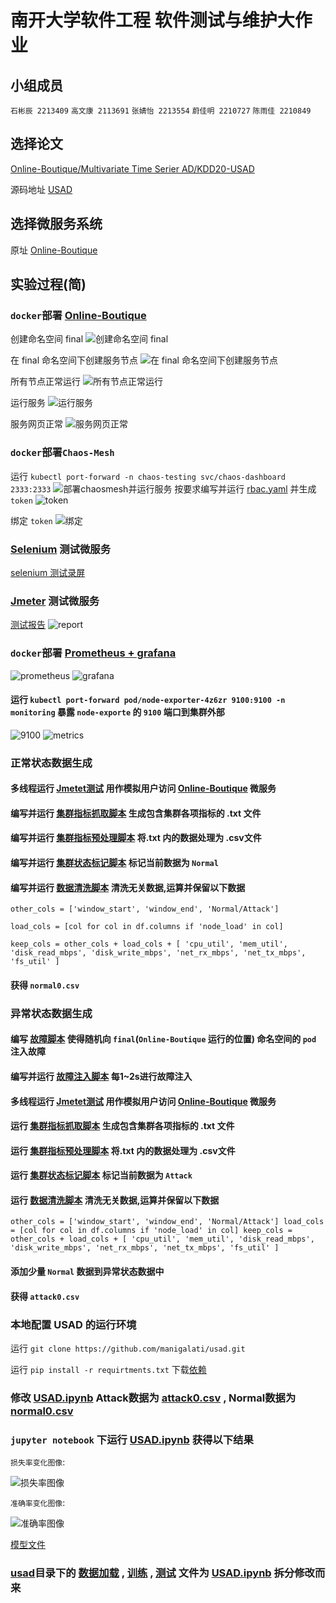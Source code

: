# 南开大学软件工程 软件测试与维护大作业
## 小组成员
 `石彬辰 2213409`
 `高文康 2113691`
 `张婧怡 2213554`
 `蔚佳明 2210727`
 `陈雨佳 2210849`
## 选择论文 
[Online-Boutique/Multivariate Time Serier AD/KDD20-USAD](./docs/KDD20-USAD.pdf)

源码地址 [USAD](https://github.com/manigalati/usad)
## 选择微服务系统 
原址  [Online-Boutique ](https://github.com/JoinFyc/Online-Boutique)
## 实验过程(简)
### `docker`部署 [Online-Boutique](./Online-Boutique/)

创建命名空间 final
![创建命名空间 `final`](./docs/assets/img1.png)

在 final 命名空间下创建服务节点
![在 final 命名空间下创建服务节点](./docs/assets/img2.png)

所有节点正常运行
![所有节点正常运行](./docs/assets/img3.png)

运行服务
![运行服务](./docs/assets/img4.png)

服务网页正常
![服务网页正常](./docs/assets/img5.png)
### `docker`部署`Chaos-Mesh`

运行 `kubectl port-forward -n chaos-testing svc/chaos-dashboard 2333:2333`
![部署chaosmesh并运行服务](./docs/assets/img6.png)
按要求编写并运行 [rbac.yaml](./chaosMesh/rbac.yaml) 并生成 `token`
![token](./docs/assets/img7.png)

绑定 `token`
![绑定](./docs/assets/img8.png)
### [Selenium](./Online-Boutique_test/selenium_test.py) 测试微服务
[selenium 测试录屏](./docs/assets/Selenium_test.mp4)
### [Jmeter](./Online-Boutique_test/test.jmx) 测试微服务
[测试报告](./Online-Boutique_test/report-output/index.html)
![report](./docs/assets/img13.png)
### `docker`部署 [Prometheus + grafana](./manifests-monitoring/)
![prometheus](./docs/assets/img14.png)
![grafana](./docs/assets/img15.png)
#### 运行 `kubectl port-forward pod/node-exporter-4z6zr 9100:9100 -n monitoring` 暴露 `node-exporte` 的 `9100` 端口到集群外部
![9100](./docs/assets/img16.png)
![metrics](./docs/assets/img17.png)

### 正常状态数据生成
#### 多线程运行 [Jmetet测试](./Online-Boutique_test/test.jmx) 用作模拟用户访问 [Online-Boutique](./Online-Boutique/) 微服务
#### 编写并运行 [集群指标抓取脚本](./data/prometheus_log.py) 生成包含集群各项指标的 .txt 文件
#### 编写并运行 [集群指标预处理脚本](./data/data_csv_1.py) 将.txt 内的数据处理为 .csv文件
#### 编写并运行 [集群状态标记脚本](./data/data_label_2.py) 标记当前数据为 `Normal`
#### 编写并运行 [数据清洗脚本](./data/data_clean_3.py) 清洗无关数据,运算并保留以下数据

`other_cols = ['window_start', 'window_end', 'Normal/Attack']`

`load_cols = [col for col in df.columns if 'node_load' in col]`

`keep_cols = other_cols + load_cols + [
    'cpu_util', 'mem_util',
    'disk_read_mbps', 'disk_write_mbps',
    'net_rx_mbps', 'net_tx_mbps',
    'fs_util'
]`

#### 获得 `normal0.csv`
### 异常状态数据生成
#### 编写 [故障脚本](./chaosMesh/pod-kill.yaml) 使得随机向 `final`(`Online-Boutique` 运行的位置) 命名空间的 `pod` 注入故障
#### 编写并运行 [故障注入脚本](./chaosMesh/pod_kill.py) 每1~2s进行故障注入
#### 多线程运行 [Jmetet测试](./Online-Boutique_test/test.jmx) 用作模拟用户访问 [Online-Boutique](./Online-Boutique/) 微服务
#### 运行 [集群指标抓取脚本](./data/prometheus_log.py) 生成包含集群各项指标的 .txt 文件
#### 运行 [集群指标预处理脚本](./data/data_csv_1.py) 将.txt 内的数据处理为 .csv文件
#### 运行 [集群状态标记脚本](./data/data_label_2.py) 标记当前数据为 `Attack`
#### 运行 [数据清洗脚本](./data/data_clean_3.py) 清洗无关数据,运算并保留以下数据
`
other_cols = ['window_start', 'window_end', 'Normal/Attack']
load_cols = [col for col in df.columns if 'node_load' in col]
keep_cols = other_cols + load_cols + [
    'cpu_util', 'mem_util',
    'disk_read_mbps', 'disk_write_mbps',
    'net_rx_mbps', 'net_tx_mbps',
    'fs_util'
]
`
#### 添加少量 `Normal` 数据到异常状态数据中
#### 获得 `attack0.csv`
### 本地配置 USAD 的运行环境
运行 `git clone https://github.com/manigalati/usad.git`

运行 `pip install -r requirtments.txt` 下载[依赖](requirements.txt)

### 修改 [USAD.ipynb](./usad/USAD.ipynb) Attack数据为 [attack0.csv](./usad/input/attack0.csv) , Normal数据为 [normal0.csv](./usad/input/normal0.csv)
### `jupyter notebook` 下运行 [USAD.ipynb](./usad/USAD.ipynb) 获得以下结果

`损失率变化图像`:

![损失率图像](./usad/result_train.png)

`准确率变化图像`:

![准确率图像](./usad/result_test.png)

[模型文件](./usad/model.pth)
### [usad](./usad/)目录下的 [数据加载](./usad/load_data.py) , [训练](./usad/train.py) , [测试](./usad/test.py) 文件为 [USAD.ipynb](./usad/USAD.ipynb) 拆分修改而来




